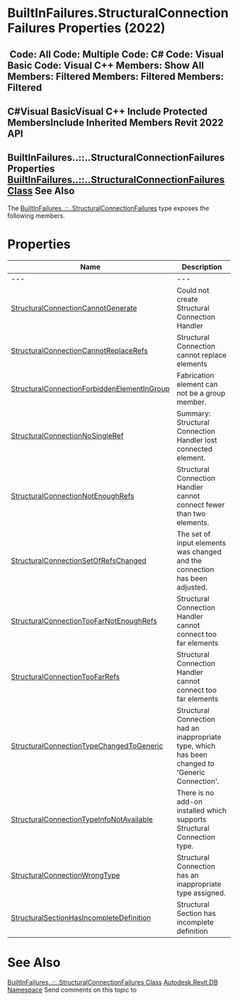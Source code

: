# BuiltInFailures.StructuralConnectionFailures Properties (2022)

﻿
 Code: All Code: Multiple Code: C# Code: Visual Basic Code: Visual C++  Members: Show All Members: Filtered Members: Filtered Members: Filtered   
---  
C#Visual BasicVisual C++
Include Protected MembersInclude Inherited Members
Revit 2022 API  
---  
BuiltInFailures..::..StructuralConnectionFailures Properties  
[BuiltInFailures..::..StructuralConnectionFailures Class](de96ae77-a5a6-eec0-bd9a-25129a2f69be.md "BuiltInFailures.StructuralConnectionFailures Class") See Also  
---  
The [BuiltInFailures..::..StructuralConnectionFailures](de96ae77-a5a6-eec0-bd9a-25129a2f69be.md "BuiltInFailures.StructuralConnectionFailures Class") type exposes the following members.
# Properties
| Name | Description |
| --- | --- |
| --- | --- | --- |
| [StructuralConnectionCannotGenerate](0469bae0-09e6-a144-82bd-99e6864d921e.md "StructuralConnectionCannotGenerate Property") | Could not create Structural Connection Handler |
| [StructuralConnectionCannotReplaceRefs](2a11ba00-81ee-ec47-4bed-d56f609b3a71.md "StructuralConnectionCannotReplaceRefs Property") | Structural Connection cannot replace elements |
| [StructuralConnectionForbiddenElementInGroup](4fc95c75-9fda-a4ab-0495-c118120ea3fd.md "StructuralConnectionForbiddenElementInGroup Property") | Fabrication element can not be a group member. |
| [StructuralConnectionNoSingleRef](b988d3ac-6807-4e20-befd-8393ff12e8ed.md "StructuralConnectionNoSingleRef Property") | Summary: Structural Connection Handler lost connected element. |
| [StructuralConnectionNotEnoughRefs](6141d3ad-2808-1b85-d055-e2958a56064c.md "StructuralConnectionNotEnoughRefs Property") | Structural Connection Handler cannot connect fewer than two elements. |
| [StructuralConnectionSetOfRefsChanged](39d6e5a2-a4f2-57cf-1a67-61120422d78f.md "StructuralConnectionSetOfRefsChanged Property") | The set of input elements was changed and the connection has been adjusted. |
| [StructuralConnectionTooFarNotEnoughRefs](83791cdd-8ed4-b028-ae53-d212d6ad3731.md "StructuralConnectionTooFarNotEnoughRefs Property") | Structural Connection Handler cannot connect too far elements |
| [StructuralConnectionTooFarRefs](33cda288-fa40-572e-f4a2-e2ecbd557613.md "StructuralConnectionTooFarRefs Property") | Structural Connection Handler cannot connect too far elements |
| [StructuralConnectionTypeChangedToGeneric](fe2c9318-1c4a-0151-b106-acecc7832979.md "StructuralConnectionTypeChangedToGeneric Property") | Structural Connection had an inappropriate type, which has been changed to 'Generic Connection'. |
| [StructuralConnectionTypeInfoNotAvailable](c78fb3ec-b0fc-03da-542f-d4dace6ba48e.md "StructuralConnectionTypeInfoNotAvailable Property") | There is no add-on installed which supports Structural Connection type. |
| [StructuralConnectionWrongType](814fe028-c8a4-1c79-536b-00c11f4c5d4b.md "StructuralConnectionWrongType Property") | Structural Connection has an inappropriate type assigned. |
| [StructuralSectionHasIncompleteDefinition](49aedac3-46ad-3674-fa80-f91447e51f0f.md "StructuralSectionHasIncompleteDefinition Property") | Structural Section has incomplete definition |

# See Also
[BuiltInFailures..::..StructuralConnectionFailures Class](de96ae77-a5a6-eec0-bd9a-25129a2f69be.md "BuiltInFailures.StructuralConnectionFailures Class")
[Autodesk.Revit.DB Namespace](87546ba7-461b-c646-cbb1-2cb8f5bff8b2.md "Autodesk.Revit.DB Namespace")
Send comments on this topic to 